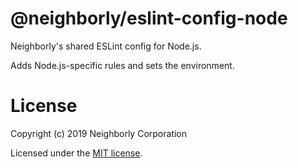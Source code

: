 # @neighborly/eslint-config-node

Neighborly's shared ESLint config for Node.js.

Adds Node.js-specific rules and sets the environment.

# License

Copyright (c) 2019 Neighborly Corporation

Licensed under the [MIT license](https://github.com/neighborly/eslint-config/blob/master/LICENSE.md).
